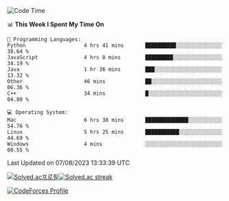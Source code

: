 
<!--START_SECTION:waka-->
![Code Time](http://img.shields.io/badge/Code%20Time-2%2C892%20hrs%2050%20mins-blue)

📊 **This Week I Spent My Time On** 

```text
💬 Programming Languages: 
Python                   4 hrs 41 mins       ██████████░░░░░░░░░░░░░░░   38.64 % 
JavaScript               4 hrs 8 mins        █████████░░░░░░░░░░░░░░░░   34.19 % 
Java                     1 hr 36 mins        ███░░░░░░░░░░░░░░░░░░░░░░   13.32 % 
Other                    46 mins             ██░░░░░░░░░░░░░░░░░░░░░░░   06.36 % 
C++                      34 mins             █░░░░░░░░░░░░░░░░░░░░░░░░   04.80 % 

💻 Operating System: 
Mac                      6 hrs 38 mins       ██████████████░░░░░░░░░░░   54.76 % 
Linux                    5 hrs 25 mins       ███████████░░░░░░░░░░░░░░   44.69 % 
Windows                  4 mins              ░░░░░░░░░░░░░░░░░░░░░░░░░   00.55 % 
```


 Last Updated on 07/08/2023 13:33:39 UTC
<!--END_SECTION:waka-->


[![Solved.ac프로필](http://mazassumnida.wtf/api/generate_badge?boj=hckim96)](https://solved.ac/hckim96)[![Solved.ac streak](http://mazandi.herokuapp.com/api?handle=hckim96&theme=dark)](https://solved.ac/hckim96)


[![CodeForces Profile](https://cf.leed.at?id=hckim96)](https://codeforces.com/profile/hckim96)


